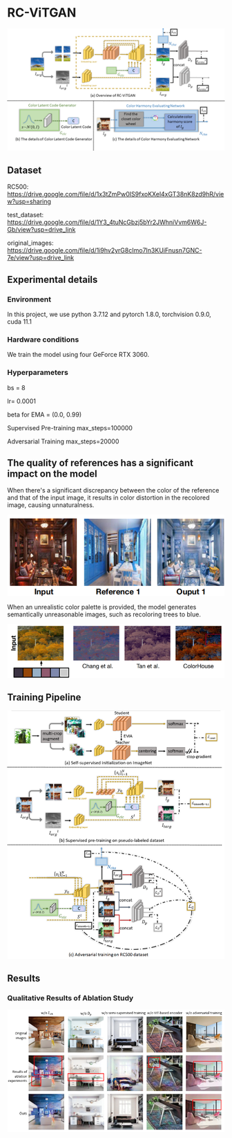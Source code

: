 # RC-ViTGAN
![Overview of RC-ViTGAN](/assets/fig2.png "Overview of RC-ViTGAN")
## Dataset
RC500: https://drive.google.com/file/d/1x3tZmPw0IS9fxoKXel4xGT38nK8zd9hR/view?usp=sharing  

test_dataset: https://drive.google.com/file/d/1Y3_4tuNcGbzj5bYr2JWhniVvm6W6J-Gb/view?usp=drive_link  

original_images: https://drive.google.com/file/d/1i9hv2yrG8cImo7In3KUiFnusn7GNC-7e/view?usp=drive_link  
## Experimental details
### Environment
In this project, we use python 3.7.12 and pytorch 1.8.0, torchvision 0.9.0, cuda 11.1
### Hardware conditions
We train the model using four GeForce RTX 3060. 
### Hyperparameters
bs = 8  

lr= 0.0001  

beta for EMA = (0.0, 0.99)  

Supervised Pre-training max_steps=100000  

Adversarial Training max_steps=20000  
## The quality of references has a significant impact on the model
When there's a significant discrepancy between the color of the reference and that of the input image, it results in color distortion in the recolored image, causing unnaturalness.  

![reference_quality1](/assets/reference_quality1.png "reference_quality1")  

When an unrealistic color palette is provided, the model generates semantically unreasonable images, such as recoloring trees to blue.  

![reference_quality2](/assets/reference_quality2.png "reference_quality2")
## Training Pipeline
![Training Pipeline of RC-ViTGAN](/assets/fig3.png "Training Pipeline of RC-ViTGAN")
## Results
### Qualitative Results of Ablation Study
![Qualitative Results of Ablation Study](/assets/fig6.png "Qualitative Results of Ablation Study")
